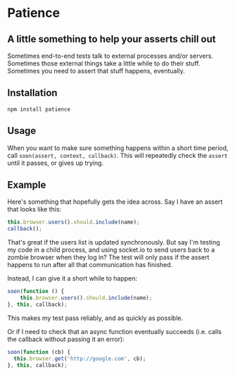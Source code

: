 # Patience
## A little something to help your asserts chill out

Sometimes end-to-end tests talk to external processes and/or servers. Sometimes those external things take a little while to do their stuff. Sometimes you need to assert that stuff happens, eventually.

## Installation
    npm install patience

## Usage
When you want to make sure something happens within a short time period, call `soon(assert, context, callback)`. This will repeatedly check the `assert` until it passes, or gives up trying.
 
## Example
Here's something that hopefully gets the idea across. Say I have an assert that looks like this:

```javascript
this.browser.users().should.include(name);
callback();
```

That's great if the users list is updated synchronously. But say I'm testing my code in a child process, and using socket.io to send users back to a zombie browser when they log in? The test will only pass if the assert happens to run after all that communication has finished.

Instead, I can give it a short while to happen:

```javascript
soon(function () {
    this.browser.users().should.include(name);
}, this, callback);
```

This makes my test pass reliably, and as quickly as possible.

Or if I need to check that an async function eventually succeeds
(i.e. calls the callback without passing it an error):

```javascript
soon(function (cb) {
  this.browser.get('http://google.com', cb);
}, this, callback);
```